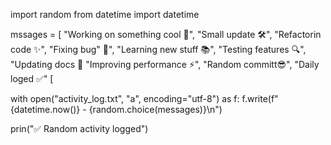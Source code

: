 import random
from datetime import datetime

mssages = [
    "Working on something cool 🚀",
    "Small update 🛠",
    "Refactorin code ✨",
    "Fixing bug" 🐛",
    "Learning new stuff 📚",
    "Testing features 🔍",
    "Updating docs 📄
    "Improving performance ⚡",
    "Random committ😎",
    "Daily loged ✅"
     [

with open("activity_log.txt", "a", encoding="utf-8") as f:
    f.write(f"{datetime.now()} - {random.choice(messages)}\n")

prin("✅ Random activity logged")

